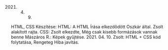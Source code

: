 2021. 04. 09.
HTML, CSS Készítése:
HTML: 
A HTML Írása elkezdődött Oszkár által. Zsolt alakított rajta.
CSS:
Zsolt elkezdte, Még csak kisebb formázások vannak benne
Mászáros R.: Képek gyűjtése.
2021. 04. 10.
Zsolt: HTML + CSS kód folytatása, Rengeteg Hiba javítás.